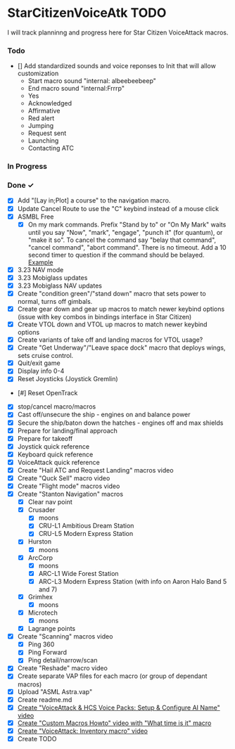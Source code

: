# StarCitizenVoiceAtk TODO

I will track planninng and progress here for Star Citizen VoiceAttack macros. 

### Todo
- [] Add standardized sounds and voice reponses to Init that will allow customization
  - Start macro sound "internal: albeebeebeep"
  - End macro sound "internal:Frrrp"
  - Yes
  - Acknowledged
  - Affirmative
  - Red alert
  - Jumping
  - Request sent 
  - Launching
  - Contacting ATC

### In Progress

### Done ✓
- [x] Add "[Lay in;Plot] a course" to the navigation macro. 
- [x] Update Cancel Route to use the "C" keybind instead of a mouse click
- [x] ASMBL Free
  - [x] On my mark commands. Prefix "Stand by to" or "On My Mark" waits until you say "Now", "mark", "engage", "punch it" (for quantum), or "make it so". To cancel the command say "belay that command", "cancel command", "abort command". There is no timeout. Add a 10 second timer to question if the command should be belayed. [Example](https://forum.voiceattack.com/smf/index.php?topic=1069.0)
- [x] 3.23 NAV mode
- [x] 3.23 Mobiglass updates
- [x] 3.23 Mobiglass NAV updates
- [x] Create "condition green"/"stand down" macro that sets power to normal, turns off gimbals. 
- [x] Create gear down and gear up macros to match newer keybind options (issue with key combos in bindings interface in Star Citizen)  
- [x] Create VTOL down and VTOL up macros to match newer keybind options
- [X] Create variants of take off and landing macros for VTOL usage?
- [X] Create "Get Underway"/"Leave space dock" macro that deploys wings, sets cruise control. 
- [X] Quit/exit game
- [X] Display info 0-4
- [X] Reset Joysticks (Joystick Gremlin)
- [#] Reset OpenTrack
- [X] stop/cancel macro/macros
- [X] Cast off/unsecure the ship - engines on and balance power
- [X] Secure the ship/baton down the hatches - engines off and max shields
- [X] Prepare for landing/final approach
- [X] Prepare for takeoff
- [X] Joystick quick reference
- [X] Keyboard quick reference
- [X] VoiceAttack quick reference
- [X] Create "Hail ATC and Request Landing" macros video
- [X] Create "Quck Sell" macro video
- [X] Create "Flight mode" macros video
- [X] Create "Stanton Navigation" macros
  - [X] Clear nav point
  - [X] Crusader
    - [X] moons
    - [X] CRU-L1 Ambitious Dream Station
    - [X] CRU-L5 Modern Express Station
  - [X] Hurston
    - [X] moons
  - [X] ArcCorp
    - [X] moons
    - [X] ARC-L1 Wide Forest Station
    - [X] ARC-L3 Modern Express Station (with info on Aaron Halo Band 5 and 7)
  - [X] Grimhex
    - [X] moons
  - [X] Microtech
    - [X] moons
  - [X] Lagrange points
- [X] Create "Scanning" macros video
  - [X] Ping 360
  - [X] Ping Forward
  - [X] Ping detail/narrow/scan
- [X] Create "Reshade" macro video
- [X] Create separate VAP files for each macro (or group of dependant macros)
- [x] Upload "ASML Astra.vap"
- [x] Create readme.md
- [x] [Create "VoiceAttack & HCS Voice Packs: Setup & Configure AI Name" video](https://youtu.be/-szWhNXKCDA)
- [x] [Create "Custom Macros Howto" video with "What time is it" macro](https://youtu.be/o29V3e6kfxk) 
- [x] [Create "VoiceAttack: Inventory macro" video](https://youtu.be/uUiFqmFigno)
- [x] Create TODO